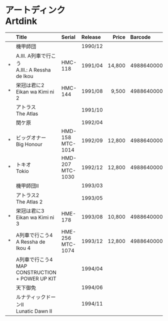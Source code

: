 # アートディンク<br>Artdink

||Title|Serial|Release|Price|Barcode|Note|
|:-:|:-|:-|:-|-:|:-|:-|
||機甲師団||1990/12||||
|*|A.III. A列車で行こう<br>A.III.: A Ressha de Ikou|HMC-118|1991/04|14,800|4988640000405||
|*|栄冠は君に2<br>Eikan wa Kimi ni 2|HMC-144|1991/08|9,500|4988640000450||
||アトラス<br>The Atlas||1991/10||||
||関ケ原||1992/04||||
|*|ビッグオナー<br>Big Honour|HMD-158<br>MTC-1014|1992/09|12,800|4988640000580||
|*|トキオ<br>Tokio|HMD-207<br>MTC-1030|1992/12|12,800|4988640000658||
||機甲師団II||1993/03||||
||アトラス2<br>The Atlas 2||1993/05||||
|*|栄冠は君に3<br>Eikan wa Kimi ni 3|HME-178|1993/08|10,800|4988640000726||
|*|A列車で行こう4<br>A Ressha de Ikou 4|HME-256<br>MTC-1074|1993/12|12,800|4988640000801||
||A列車で行こう4 MAP CONSTRUCTION + POWER UP KIT||1994/04||||
||天下御免||1994/06||||
||ルナティックドーンII<br>Lunatic Dawn II||1994/11||||

